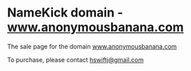 # NameKick domain - www.anonymousbanana.com
The sale page for the domain www.anonymousbanana.com

To purchase, please contact hswiftj@gmail.com
